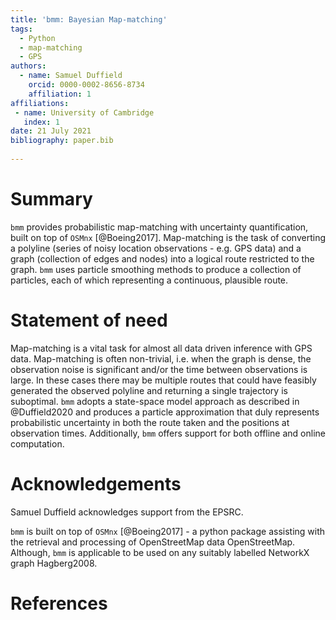 ```yaml
---
title: 'bmm: Bayesian Map-matching'
tags:
  - Python
  - map-matching
  - GPS
authors:
  - name: Samuel Duffield
    orcid: 0000-0002-8656-8734
    affiliation: 1
affiliations:
 - name: University of Cambridge
   index: 1
date: 21 July 2021
bibliography: paper.bib
   
---
```


# Summary

`bmm` provides probabilistic map-matching with uncertainty quantification, built on top of `OSMnx` [@Boeing2017].
Map-matching is the task of converting a polyline (series of noisy location observations - e.g. GPS data)
and a graph (collection of edges and nodes) into a logical route restricted to the graph.
`bmm` uses particle smoothing methods to produce a collection of particles, each of which representing a
continuous, plausible route.

# Statement of need

Map-matching is a vital task for almost all data driven inference with GPS data.
Map-matching is often non-trivial, i.e. when the graph is dense, the observation noise is significant
and/or the time between observations is large. In these cases there may be multiple routes
that could have feasibly generated the observed polyline and returning a single trajectory is suboptimal.
`bmm` adopts a state-space model approach as described in @Duffield2020
and produces a particle approximation that duly represents probabilistic
uncertainty in both the route taken and the positions at observation times. Additionally, `bmm` offers
support for both offline and online computation.


# Acknowledgements

Samuel Duffield acknowledges support from the EPSRC.

`bmm` is built on top of `OSMnx` [@Boeing2017] - a python package assisting with the retrieval and processing
of OpenStreetMap data OpenStreetMap. Although, `bmm` is applicable to be used on any suitably
labelled NetworkX graph Hagberg2008.

[comment]: <> (In addition, `bmm` utilises `numpy` [@Harris2020] and `numba` [@Lam2015] for fast scientific calculations,)

[comment]: <> (`pandas` [@Reback2020] and `geopandas` [@Jordahl2020] for spatial data storage and manipulation)

[comment]: <> (as well as `matplotlib` [@Hunter2007] for visualisation.)

# References